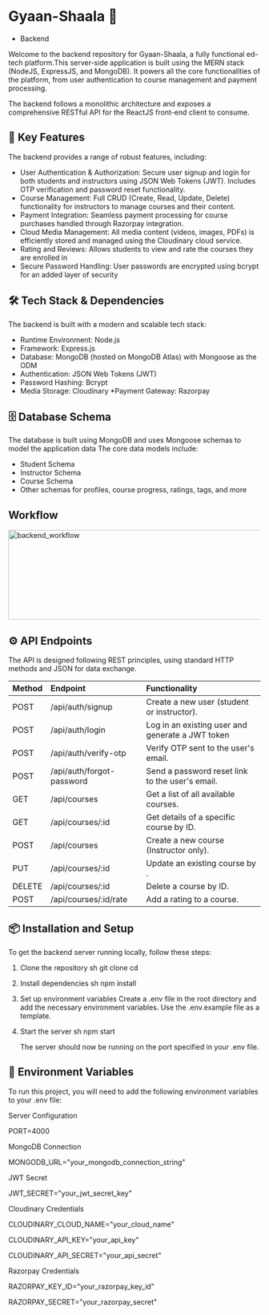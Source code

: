 # Gyaan-Shaala 📑
- Backend

Welcome to the backend repository for Gyaan-Shaala, a fully functional ed-tech platform.This server-side application is built using the MERN stack (NodeJS, ExpressJS, and MongoDB). It powers all the core functionalities of the platform, from user authentication to course management and payment processing.

The backend follows a monolithic architecture and exposes a comprehensive RESTful API for the ReactJS front-end client to consume.

## 🚀 Key Features

The backend provides a range of robust features, including:

* User Authentication & Authorization: Secure user signup and login for both students and instructors using JSON Web Tokens (JWT). Includes OTP verification and password reset functionality.
* Course Management: Full CRUD (Create, Read, Update, Delete) functionality for instructors to manage courses and their content.
* Payment Integration: Seamless payment processing for course purchases handled through Razorpay integration.
* Cloud Media Management: All media content (videos, images, PDFs) is efficiently stored and managed using the Cloudinary cloud service.
* Rating and Reviews: Allows students to view and rate the courses they are enrolled in
* Secure Password Handling: User passwords are encrypted using bcrypt for an added layer of security

## 🛠 Tech Stack & Dependencies

The backend is built with a modern and scalable tech stack:

* Runtime Environment: Node.js 
* Framework: Express.js
* Database: MongoDB (hosted on MongoDB Atlas) with Mongoose as the ODM 
* Authentication: JSON Web Tokens (JWT)
* Password Hashing: Bcrypt
* Media Storage: Cloudinary 
*Payment Gateway: Razorpay 

## 🗄 Database Schema

The database is built using MongoDB and uses Mongoose schemas to model the application data The core data models include:
* Student Schema 
* Instructor Schema 
* Course Schema 
* Other schemas for profiles, course progress, ratings, tags, and more

## Workflow 

<img width="768" height="179" alt="backend_workflow" src="https://github.com/user-attachments/assets/11b6a0fd-f228-4b2c-bbbf-ad203f1b6143" />



## ⚙ API Endpoints

The API is designed following REST principles, using standard HTTP methods and JSON for data exchange.

| Method | Endpoint                    | Functionality                                    |
| :----- | :-------------------------- | :----------------------------------------------- |
| POST | /api/auth/signup          | Create a new user (student or instructor).        |
| POST | /api/auth/login           | Log in an existing user and generate a JWT token |
| POST | /api/auth/verify-otp      | Verify OTP sent to the user's email.            |
| POST | /api/auth/forgot-password | Send a password reset link to the user's email. |
| GET  | /api/courses              | Get a list of all available courses.            |
| GET  | /api/courses/:id          | Get details of a specific course by ID.           |
| POST | /api/courses              | Create a new course (Instructor only).            |
| PUT  | /api/courses/:id          | Update an existing course by .                  |
| DELETE| /api/courses/:id         | Delete a course by ID.                            |
| POST | /api/courses/:id/rate     | Add a rating to a course.                         |

## 📦 Installation and Setup

To get the backend server running locally, follow these steps:

1.  Clone the repository
    sh
    git clone <your-repository-url>
    cd <repository-folder>
    

2.  Install dependencies
    sh
    npm install
    

3.  Set up environment variables
    Create a .env file in the root directory and add the necessary environment variables. Use the .env.example file as a template.

4.  Start the server
    sh
    npm start
    
    The server should now be running on the port specified in your .env file.

## 🔑 Environment Variables

To run this project, you will need to add the following environment variables to your .env file:

Server Configuration

PORT=4000

MongoDB Connection 

MONGODB_URL="your_mongodb_connection_string"

JWT Secret 

JWT_SECRET="your_jwt_secret_key"

Cloudinary Credentials

CLOUDINARY_CLOUD_NAME="your_cloud_name"

CLOUDINARY_API_KEY="your_api_key"

CLOUDINARY_API_SECRET="your_api_secret"

Razorpay Credentials 

RAZORPAY_KEY_ID="your_razorpay_key_id"

RAZORPAY_SECRET="your_razorpay_secret"

